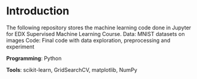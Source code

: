 # Introduction
The following repository stores the machine learning code done in Jupyter for EDX Supervised Machine Learning Course. 
Data: MNIST datasets on images
Code: Final code with data exploration, preprocessing and experiment

**Programming**: Python

**Tools**: scikit-learn, GridSearchCV, matplotlib, NumPy
